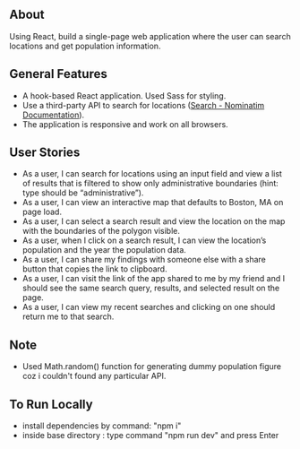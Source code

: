 ## **About**

Using React, build a single-page web application where the user can search locations and get population information.

## General **Features**

- A hook-based React application. Used Sass for styling.
- Use a third-party API to search for locations ([Search - Nominatim Documentation](https://nominatim.org/release-docs/latest/api/Search/)).
- The application is responsive and work on all browsers.

## **User Stories**

- As a user, I can search for locations using an input field and view a list of results that is filtered to show only administrative boundaries (hint: type should be “administrative”).
- As a user, I can view an interactive map that defaults to Boston, MA on page load.
- As a user, I can select a search result and view the location on the map with the boundaries of the polygon visible.
- As a user, when I click on a search result, I can view the location’s population and the year the population data.
- As a user, I can share my findings with someone else with a share button that copies the link to clipboard.
- As a user, I can visit the link of the app shared to me by my friend and I should see the same search query, results, and selected result on the page.
- As a user, I can view my recent searches and clicking on one should return me to that search.

## **Note**
- Used Math.random() function for generating dummy population figure coz i couldn't found any particular API.

## **To Run Locally**
- install dependencies by command: "npm i"
- inside base directory : type command "npm run dev" and press Enter
